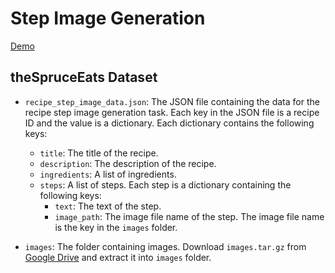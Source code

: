 # Step Image Generation

[Demo](https://jumpy-pku.github.io/Step-Image-Generation/)

## theSpruceEats Dataset

- `recipe_step_image_data.json`: The JSON file containing the data for the recipe step image generation task. Each key in the JSON file is a recipe ID and the value is a dictionary. Each dictionary contains the following keys:
  - `title`: The title of the recipe.
  - `description`: The description of the recipe.
  - `ingredients`: A list of ingredients.
  - `steps`: A list of steps. Each step is a dictionary containing the following keys:
    - `text`: The text of the step.
    - `image_path`: The image file name of the step. The image file name is the key in the `images` folder.
  
- `images`: The folder containing images. Download `images.tar.gz` from [Google Drive](https://drive.google.com/file/d/1z2QPO-MIdAnfM1G7M2LpLY3q-GwgQwfT/view?usp=drive_link) and extract it into `images` folder.